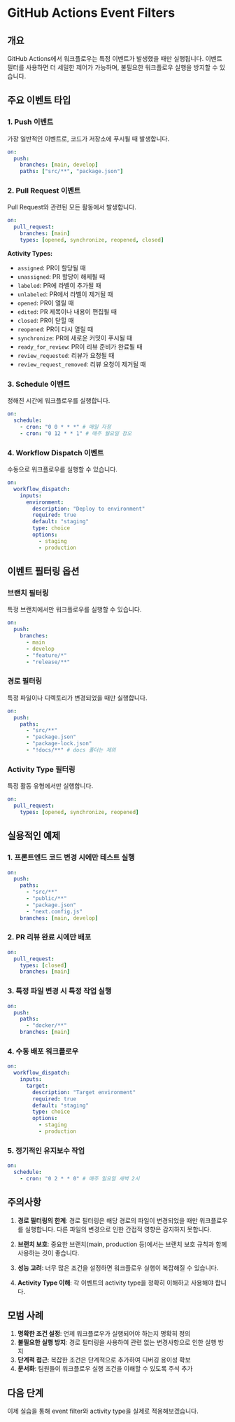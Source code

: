 # GitHub Actions Event Filters

## 개요

GitHub Actions에서 워크플로우는 특정 이벤트가 발생했을 때만 실행됩니다. 이벤트 필터를 사용하면 더 세밀한 제어가 가능하며, 불필요한 워크플로우 실행을 방지할 수 있습니다.

## 주요 이벤트 타입

### 1. Push 이벤트

가장 일반적인 이벤트로, 코드가 저장소에 푸시될 때 발생합니다.

```yaml
on:
  push:
    branches: [main, develop]
    paths: ["src/**", "package.json"]
```

### 2. Pull Request 이벤트

Pull Request와 관련된 모든 활동에서 발생합니다.

```yaml
on:
  pull_request:
    branches: [main]
    types: [opened, synchronize, reopened, closed]
```

**Activity Types:**

- `assigned`: PR이 할당될 때
- `unassigned`: PR 할당이 해제될 때
- `labeled`: PR에 라벨이 추가될 때
- `unlabeled`: PR에서 라벨이 제거될 때
- `opened`: PR이 열릴 때
- `edited`: PR 제목이나 내용이 편집될 때
- `closed`: PR이 닫힐 때
- `reopened`: PR이 다시 열릴 때
- `synchronize`: PR에 새로운 커밋이 푸시될 때
- `ready_for_review`: PR이 리뷰 준비가 완료될 때
- `review_requested`: 리뷰가 요청될 때
- `review_request_removed`: 리뷰 요청이 제거될 때

### 3. Schedule 이벤트

정해진 시간에 워크플로우를 실행합니다.

```yaml
on:
  schedule:
    - cron: "0 0 * * *" # 매일 자정
    - cron: "0 12 * * 1" # 매주 월요일 정오
```

### 4. Workflow Dispatch 이벤트

수동으로 워크플로우를 실행할 수 있습니다.

```yaml
on:
  workflow_dispatch:
    inputs:
      environment:
        description: "Deploy to environment"
        required: true
        default: "staging"
        type: choice
        options:
          - staging
          - production
```

## 이벤트 필터링 옵션

### 브랜치 필터링

특정 브랜치에서만 워크플로우를 실행할 수 있습니다.

```yaml
on:
  push:
    branches:
      - main
      - develop
      - "feature/*"
      - "release/**"
```

### 경로 필터링

특정 파일이나 디렉토리가 변경되었을 때만 실행합니다.

```yaml
on:
  push:
    paths:
      - "src/**"
      - "package.json"
      - "package-lock.json"
      - "!docs/**" # docs 폴더는 제외
```

### Activity Type 필터링

특정 활동 유형에서만 실행합니다.

```yaml
on:
  pull_request:
    types: [opened, synchronize, reopened]
```

## 실용적인 예제

### 1. 프론트엔드 코드 변경 시에만 테스트 실행

```yaml
on:
  push:
    paths:
      - "src/**"
      - "public/**"
      - "package.json"
      - "next.config.js"
    branches: [main, develop]
```

### 2. PR 리뷰 완료 시에만 배포

```yaml
on:
  pull_request:
    types: [closed]
    branches: [main]
```

### 3. 특정 파일 변경 시 특정 작업 실행

```yaml
on:
  push:
    paths:
      - "docker/**"
    branches: [main]
```

### 4. 수동 배포 워크플로우

```yaml
on:
  workflow_dispatch:
    inputs:
      target:
        description: "Target environment"
        required: true
        default: "staging"
        type: choice
        options:
          - staging
          - production
```

### 5. 정기적인 유지보수 작업

```yaml
on:
  schedule:
    - cron: "0 2 * * 0" # 매주 일요일 새벽 2시
```

## 주의사항

1. **경로 필터링의 한계**: 경로 필터링은 해당 경로의 파일이 변경되었을 때만 워크플로우를 실행합니다. 다른 파일의 변경으로 인한 간접적 영향은 감지하지 못합니다.

2. **브랜치 보호**: 중요한 브랜치(main, production 등)에서는 브랜치 보호 규칙과 함께 사용하는 것이 좋습니다.

3. **성능 고려**: 너무 많은 조건을 설정하면 워크플로우 실행이 복잡해질 수 있습니다.

4. **Activity Type 이해**: 각 이벤트의 activity type을 정확히 이해하고 사용해야 합니다.

## 모범 사례

1. **명확한 조건 설정**: 언제 워크플로우가 실행되어야 하는지 명확히 정의
2. **불필요한 실행 방지**: 경로 필터링을 사용하여 관련 없는 변경사항으로 인한 실행 방지
3. **단계적 접근**: 복잡한 조건은 단계적으로 추가하여 디버깅 용이성 확보
4. **문서화**: 팀원들이 워크플로우 실행 조건을 이해할 수 있도록 주석 추가

## 다음 단계

이제 실습을 통해 event filter와 activity type을 실제로 적용해보겠습니다.
